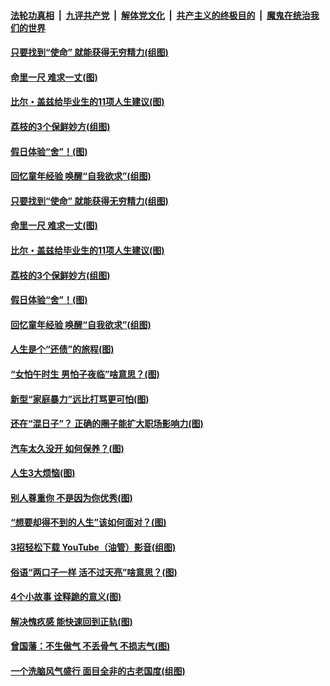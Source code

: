 

####  [法轮功真相](../../../../basic/blob/master/README.md?t=06220931) &nbsp;|&nbsp; [九评共产党](../../../../9ping.md/blob/master/README.md?t=06220931) &nbsp;|&nbsp; [解体党文化](../../../../jtdwh.md/blob/master/README.md?t=06220931)  &nbsp;|&nbsp; [共产主义的终极目的](../../../../gczydzjmd.md/blob/master/README.md?t=06220931) &nbsp;|&nbsp; [魔鬼在统治我们的世界](../../../../mgztzwmdsj.md/blob/master/README.md?t=06220931) 

#### [只要找到“使命” 就能获得无穷精力(组图)](../pages/p8/937159.md?t=06220931) 

#### [命里一尺 难求一丈(图)](../pages/p8/936782.md?t=06220931) 

#### [比尔・盖兹给毕业生的11项人生建议(图)](../pages/p8/936231.md?t=06220931) 

#### [荔枝的3个保鲜妙方(组图)](../pages/p8/936950.md?t=06220931) 

#### [假日体验“舍”！(图)](../pages/p8/937183.md?t=06220931) 

#### [回忆童年经验 唤醒“自我欲求”(组图)](../pages/p8/937082.md?t=06220931) 

#### [只要找到“使命” 就能获得无穷精力(组图)](../pages/p8/937159.md?t=06220931) 

#### [命里一尺 难求一丈(图)](../pages/p8/936782.md?t=06220931) 

#### [比尔・盖兹给毕业生的11项人生建议(图)](../pages/p8/936231.md?t=06220931) 

#### [荔枝的3个保鲜妙方(组图)](../pages/p8/936950.md?t=06220931) 

#### [假日体验“舍”！(图)](../pages/p8/937183.md?t=06220931) 

#### [回忆童年经验 唤醒“自我欲求”(组图)](../pages/p8/937082.md?t=06220931) 

#### [人生是个“还债”的旅程(图)](../pages/p8/936768.md?t=06220931) 

#### [“女怕午时生 男怕子夜临”啥意思？(图)](../pages/p8/937081.md?t=06220931) 

#### [新型“家庭暴力”远比打骂更可怕(图)](../pages/p8/936230.md?t=06220931) 

#### [还在“混日子”？ 正确的圈子能扩大职场影响力(图)](../pages/p8/937049.md?t=06220931) 

#### [汽车太久没开 如何保养？(图)](../pages/p8/937035.md?t=06220931) 

#### [人生3大烦恼(图)](../pages/p8/936959.md?t=06220931) 

#### [别人尊重你 不是因为你优秀(图)](../pages/p8/936253.md?t=06220931) 

#### [“想要却得不到的人生”该如何面对？(图)](../pages/p8/936933.md?t=06220931) 

#### [3招轻松下载 YouTube（油管）影音(组图)](../pages/p8/936922.md?t=06220931) 

#### [俗语“两口子一样 活不过天亮”啥意思？(图)](../pages/p8/936917.md?t=06220931) 

#### [4个小故事 诠释跪的意义(图)](../pages/p8/936353.md?t=06220931) 

#### [解决愧疚感 能快速回到正轨(图)](../pages/p8/936834.md?t=06220931) 

#### [曾国藩：不生傲气 不丢骨气 不损志气(图)](../pages/p8/936248.md?t=06220931) 

#### [一个洗脑风气盛行 面目全非的古老国度(组图)](../pages/p8/936759.md?t=06220931) 


